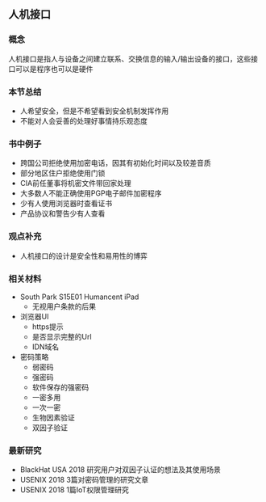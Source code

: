 ## 人机接口

### 概念

人机接口是指人与设备之间建立联系、交换信息的输入/输出设备的接口，这些接口可以是程序也可以是硬件

### 本节总结

+ 人希望安全，但是不希望看到安全机制发挥作用
+ 不能对人会妥善的处理好事情持乐观态度

### 书中例子

+ 跨国公司拒绝使用加密电话，因其有初始化时间以及较差音质
+ 部分地区住户拒绝使用门锁
+ CIA前任董事将机密文件带回家处理
+ 大多数人不能正确使用PGP电子邮件加密程序
+ 少有人使用浏览器时查看证书
+ 产品协议和警告少有人查看

### 观点补充

+ 人机接口的设计是安全性和易用性的博弈

### 相关材料

+ South Park S15E01 Humancent iPad
  + 无视用户条款的后果
+ 浏览器UI
  + https提示
  + 是否显示完整的Url
  + IDN域名
+ 密码策略
  + 弱密码
  + 强密码
  + 软件保存的强密码
  + 一密多用
  + 一次一密
  + 生物因素验证
  + 双因子验证
 
 ### 最新研究
 
+ BlackHat USA 2018 研究用户对双因子认证的想法及其使用场景
+ USENIX 2018 3篇对密码管理的研究文章
+ USENIX 2018 1篇IoT权限管理研究
